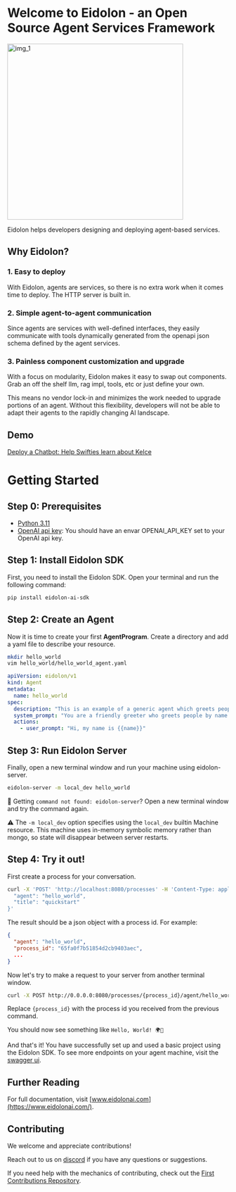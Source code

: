 # Welcome to Eidolon - an Open Source Agent Services Framework 

<img alt="img_1" height="400" width="400" src="./docs/src/assets/main_images/img_1.png"/>

Eidolon helps developers designing and deploying agent-based services.

## Why Eidolon?
### 1. Easy to deploy
With Eidolon, agents are services, so there is no extra work when it comes time to deploy. The HTTP server is built in.

### 2. Simple agent-to-agent communication
Since agents are services with well-defined interfaces, they easily communicate with tools dynamically generated from 
the openapi json schema defined by the agent services. 

### 3. Painless component customization and upgrade
With a focus on modularity, Eidolon makes it easy to swap out components. Grab an off the shelf llm, rag impl, tools, 
etc or just define your own.

This means no vendor lock-in and minimizes the work needed to upgrade portions of an agent. Without this flexibility, 
developers will not be able to adapt their agents to the rapidly changing AI landscape.

## Demo
[Deploy a Chatbot: Help Swifties learn about Kelce](https://www.youtube.com/watch?v=jU_HYhWm6qE)


# Getting Started

## Step 0: Prerequisites

* [Python 3.11](https://formulae.brew.sh/formula/python@3.11)
* [OpenAI api key](https://platform.openai.com/account/api-keys): You should have an envar OPENAI_API_KEY set to your OpenAI api key.

## Step 1: Install Eidolon SDK

First, you need to install the Eidolon SDK. Open your terminal and run the following command:

```bash
pip install eidolon-ai-sdk
```

## Step 2: Create an Agent

Now it is time to create your first **AgentProgram**. Create a directory and add a yaml file to describe your resource.

```bash
mkdir hello_world
vim hello_world/hello_world_agent.yaml
```

```yaml
apiVersion: eidolon/v1
kind: Agent
metadata:
  name: hello_world
spec:
  description: "This is an example of a generic agent which greets people by name."
  system_prompt: "You are a friendly greeter who greets people by name while using emojis"
  actions:
    - user_prompt: "Hi, my name is {{name}}"
```

## Step 3: Run Eidolon Server

Finally, open a new terminal window and run your machine using eidolon-server.

```bash
eidolon-server -m local_dev hello_world
```
🚨 Getting `command not found: eidolon-server`? Open a new terminal window and try the command again.

⚠️ The `-m local_dev` option specifies using the `local_dev` builtin Machine resource. This machine uses in-memory symbolic memory rather than mongo, so state will disappear between server restarts.

## Step 4: Try it out!

First create a process for your conversation.

```bash
curl -X 'POST' 'http://localhost:8080/processes' -H 'Content-Type: application/json' -d '{
  "agent": "hello_world",
  "title": "quickstart"
}'
````

The result should be a json object with a process id. For example:

```json
{
  "agent": "hello_world",
  "process_id": "65fa0f7b51854d2cb9403aec",
  ...
}
```

Now let's try to make a request to your server from another terminal window.

```bash
curl -X POST http://0.0.0.0:8080/processes/{process_id}/agent/hello_world/actions/converse -H 'Content-Type: application/json' -d '{"name": "World"}'; echo
```

Replace `{process_id}` with the process id you received from the previous command.

You should now see something like `Hello, World! 🌍👋`

And that's it! You have successfully set up and used a basic project using the Eidolon SDK. To see more endpoints on your agent machine, visit the [swagger ui](http://0.0.0.0:8080/docs).

## Further Reading

For full documentation, visit [www.eidolonai.com](https://www.eidolonai.com/).

## Contributing

We welcome and appreciate contributions! 

Reach out to us on [discord](https://discord.gg/6kVQrHpeqG) if you have 
any questions or suggestions.

If you need help with the mechanics of contributing, check out the [First Contributions Repository](https://github.com/firstcontributions/first-contributions). 
